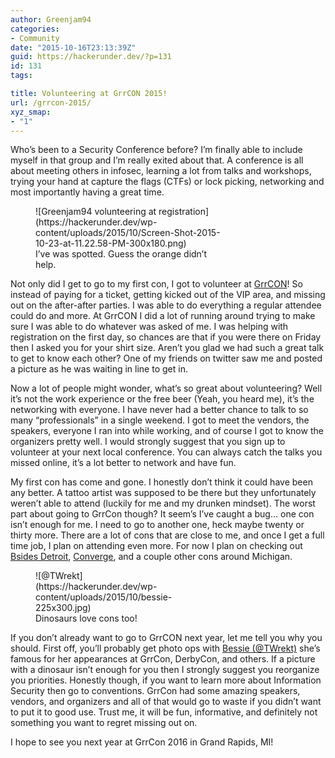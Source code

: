 ```yaml
---
author: Greenjam94
categories:
- Community
date: "2015-10-16T23:13:39Z"
guid: https://hackerunder.dev/?p=131
id: 131
tags:

title: Volunteering at GrrCON 2015!
url: /grrcon-2015/
xyz_smap:
- "1"
---
```


Who’s been to a Security Conference before? I’m finally able to include myself in that group and I’m really exited about that. A conference is all about meeting others in infosec, learning a lot from talks and workshops, trying your hand at capture the flags (CTFs) or lock picking, networking and most importantly having a great time.

<figure aria-describedby="caption-attachment-152" class="wp-caption aligncenter" id="attachment_152" style="width: 300px">![Greenjam94 volunteering at registration](https://hackerunder.dev/wp-content/uploads/2015/10/Screen-Shot-2015-10-23-at-11.22.58-PM-300x180.png)<figcaption class="wp-caption-text" id="caption-attachment-152">I’ve was spotted. Guess the orange didn’t help.</figcaption></figure>

Not only did I get to go to my first con, I got to volunteer at [GrrCON](http://grrcon.com/)! So instead of paying for a ticket, getting kicked out of the VIP area, and missing out on the after-after parties. I was able to do everything a regular attendee could do and more. At GrrCON I did a lot of running around trying to make sure I was able to do whatever was asked of me. I was helping with registration on the first day, so chances are that if you were there on Friday then I asked you for your shirt size. Aren’t you glad we had such a great talk to get to know each other? One of my friends on twitter saw me and posted a picture as he was waiting in line to get in.

Now a lot of people might wonder, what’s so great about volunteering? Well it’s not the work experience or the free beer (Yeah, you heard me), it’s the networking with everyone. I have never had a better chance to talk to so many “professionals” in a single weekend. I got to meet the vendors, the speakers, everyone I ran into while working, and of course I got to know the organizers pretty well. I would strongly suggest that you sign up to volunteer at your next local conference. You can always catch the talks you missed online, it’s a lot better to network and have fun.

My first con has come and gone. I honestly don’t think it could have been any better. A tattoo artist was supposed to be there but they unfortunately weren’t able to attend (luckily for me and my drunken mindset). The worst part about going to GrrCon though? It seem’s I’ve caught a bug… one con isn’t enough for me. I need to go to another one, heck maybe twenty or thirty more. There are a lot of cons that are close to me, and once I get a full time job, I plan on attending even more. For now I plan on checking out [Bsides Detroit](https://twitter.com/bsidesdetroit), [Converge](http://www.convergeconference.org/main/), and a couple other cons around Michigan.

<figure aria-describedby="caption-attachment-153" class="wp-caption aligncenter" id="attachment_153" style="width: 225px">![@TWrekt](https://hackerunder.dev/wp-content/uploads/2015/10/bessie-225x300.jpg)<figcaption class="wp-caption-text" id="caption-attachment-153">Dinosaurs love cons too!</figcaption></figure>

If you don’t already want to go to GrrCON next year, let me tell you why you should. First off, you’ll probably get photo ops with [Bessie (@TWrekt)](https://twitter.com/TWrekt) she’s famous for her appearances at GrrCon, DerbyCon, and others. If a picture with a dinosaur isn’t enough for you then I strongly suggest you reorganize you priorities. Honestly though, if you want to learn more about Information Security then go to conventions. GrrCon had some amazing speakers, vendors, and organizers and all of that would go to waste if you didn’t want to put it to good use. Trust me, it will be fun, informative, and definitely not something you want to regret missing out on.

I hope to see you next year at GrrCon 2016 in Grand Rapids, MI!